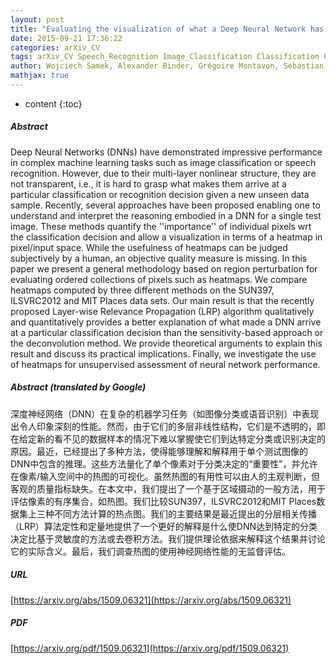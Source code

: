 ```yaml
---
layout: post
title: "Evaluating the visualization of what a Deep Neural Network has learned"
date: 2015-09-21 17:36:22
categories: arXiv_CV
tags: arXiv_CV Speech_Recognition Image_Classification Classification Quantitative Recognition
author: Wojciech Samek, Alexander Binder, Grégoire Montavon, Sebastian Bach, Klaus-Robert Müller
mathjax: true
---
```


* content
{:toc}

##### Abstract
Deep Neural Networks (DNNs) have demonstrated impressive performance in complex machine learning tasks such as image classification or speech recognition. However, due to their multi-layer nonlinear structure, they are not transparent, i.e., it is hard to grasp what makes them arrive at a particular classification or recognition decision given a new unseen data sample. Recently, several approaches have been proposed enabling one to understand and interpret the reasoning embodied in a DNN for a single test image. These methods quantify the ''importance'' of individual pixels wrt the classification decision and allow a visualization in terms of a heatmap in pixel/input space. While the usefulness of heatmaps can be judged subjectively by a human, an objective quality measure is missing. In this paper we present a general methodology based on region perturbation for evaluating ordered collections of pixels such as heatmaps. We compare heatmaps computed by three different methods on the SUN397, ILSVRC2012 and MIT Places data sets. Our main result is that the recently proposed Layer-wise Relevance Propagation (LRP) algorithm qualitatively and quantitatively provides a better explanation of what made a DNN arrive at a particular classification decision than the sensitivity-based approach or the deconvolution method. We provide theoretical arguments to explain this result and discuss its practical implications. Finally, we investigate the use of heatmaps for unsupervised assessment of neural network performance.

##### Abstract (translated by Google)
深度神经网络（DNN）在复杂的机器学习任务（如图像分类或语音识别）中表现出令人印象深刻的性能。然而，由于它们的多层非线性结构，它们是不透明的，即在给定新的看不见的数据样本的情况下难以掌握使它们到达特定分类或识别决定的原因。最近，已经提出了多种方法，使得能够理解和解释用于单个测试图像的DNN中包含的推理。这些方法量化了单个像素对于分类决定的“重要性”，并允许在像素/输入空间中的热图的可视化。虽然热图的有用性可以由人的主观判断，但客观的质量指标缺失。在本文中，我们提出了一个基于区域摄动的一般方法，用于评估像素的有序集合，如热图。我们比较SUN397，ILSVRC2012和MIT Places数据集上三种不同方法计算的热点图。我们的主要结果是最近提出的分层相关传播（LRP）算法定性和定量地提供了一个更好的解释是什么使DNN达到特定的分类决定比基于灵敏度的方法或去卷积方法。我们提供理论依据来解释这个结果并讨论它的实际含义。最后，我们调查热图的使用神经网络性能的无监督评估。

##### URL
[https://arxiv.org/abs/1509.06321](https://arxiv.org/abs/1509.06321)

##### PDF
[https://arxiv.org/pdf/1509.06321](https://arxiv.org/pdf/1509.06321)

